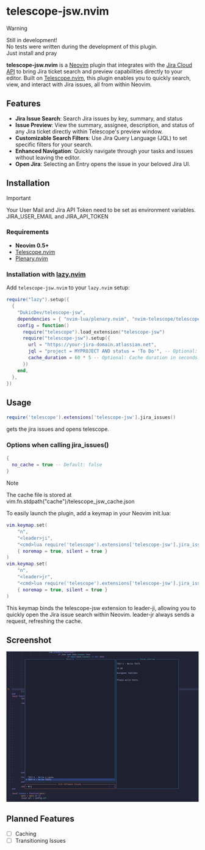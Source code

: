 # telescope-jsw.nvim

> [!WARNING]
> Still in development! \
> No tests were written during the development of this plugin. \
> Just install and pray

**telescope-jsw.nvim** is a [Neovim](https://neovim.io) plugin that integrates with the [Jira Cloud API](https://developer.atlassian.com/cloud/jira/platform/rest/v3/intro/#version) to bring Jira ticket search and preview capabilities directly to your editor. Built on [Telescope.nvim](https://github.com/nvim-telescope/telescope.nvim), this plugin enables you to quickly search, view, and interact with Jira issues, all from within Neovim.

## Features

- **Jira Issue Search**: Search Jira issues by key, summary, and status
- **Issue Preview**: View the summary, assignee, description, and status of any Jira ticket directly within Telescope's preview window.
- **Customizable Search Filters**: Use Jira Query Language (JQL) to set specific filters for your search.
- **Enhanced Navigation**: Quickly navigate through your tasks and issues without leaving the editor.
- **Open Jira**: Selecting an Entry opens the issue in your beloved Jira UI.


## Installation

>[!IMPORTANT]
>Your User Mail and Jira API Token need to be set as environment variables. \
>JIRA_USER_EMAIL and JIRA_API_TOKEN

### Requirements

- **Neovim 0.5+**
- [Telescope.nvim](https://github.com/nvim-telescope/telescope.nvim)
- [Plenary.nvim](https://github.com/nvim-lua/plenary.nvim)

### Installation with [lazy.nvim](https://github.com/folke/lazy.nvim)

Add `telescope-jsw.nvim` to your `lazy.nvim` setup:

```lua
require("lazy").setup({
  {
    "DukicDev/telescope-jsw",
    dependencies = { "nvim-lua/plenary.nvim", "nvim-telescope/telescope.nvim" },
    config = function()
      require("telescope").load_extension("telescope-jsw")
      require("telescope-jsw").setup({
        url = "https://your-jira-domain.atlassian.net",
        jql = "project = MYPROJECT AND status = 'To Do'", -- Optional: Set default JQL filter, otherwise "assignee = currentUser()" is used
        cache_duration = 60 * 5 -- Optional: Cache duration in seconds. Default is 60*10 (10min)
      })
    end,
  },
})
```


## Usage
```lua
require('telescope').extensions['telescope-jsw'].jira_issues()
```
gets the jira issues and opens telescope. 

### Options when calling jira_issues()
```lua
{
  no_cache = true -- Default: false
}
```
>[!NOTE]
>The cache file is stored at vim.fn.stdpath("cache")/telescope_jsw_cache.json

To easily launch the plugin, add a keymap in your Neovim init.lua:
```lua
vim.keymap.set(
    "n",
    "<leader>ji",
    "<cmd>lua require('telescope').extensions['telescope-jsw'].jira_issues()<CR>",
    { noremap = true, silent = true }
)
vim.keymap.set(
    "n",
    "<leader>jr",
    "<cmd>lua require('telescope').extensions['telescope-jsw'].jira_issues({no_cache = true})<CR>",
    { noremap = true, silent = true }
)
```
This keymap binds the telescope-jsw extension to leader-ji, allowing you to quickly open the Jira issue search within Neovim. leader-jr always sends a request, refreshing the cache.



## Screenshot
![Screenshot](assets/Screenshot.png?raw=true)

## Planned Features
- [ ] Caching
- [ ] Transitioning Issues

